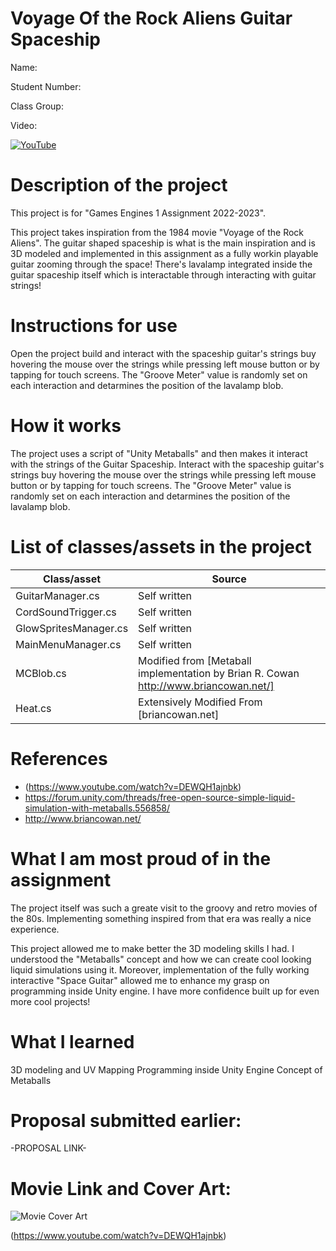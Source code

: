 # Voyage Of the Rock Aliens Guitar Spaceship

Name:

Student Number: 

Class Group:

Video:

[![YouTube](http://img.youtube.com/vi/IpTh5TVOK84/0.jpg)](https://youtu.be/IpTh5TVOK84)

# Description of the project
This project is for "Games Engines 1 Assignment 2022-2023".

This project takes inspiration from the 1984 movie "Voyage of the Rock Aliens". The guitar shaped spaceship is what is the main inspiration and is 3D modeled and implemented in this assignment as a fully workin playable guitar zooming through the space! There's lavalamp integrated inside the guitar spaceship itself which is interactable through interacting with guitar strings!

# Instructions for use

Open the project build and interact with the spaceship guitar's strings buy hovering the mouse over the strings while pressing left mouse button or by tapping for touch screens.
The "Groove Meter" value is randomly set on each interaction and detarmines the position of the lavalamp blob.

# How it works

The project uses a script of "Unity Metaballs" and then makes it interact with the strings of the Guitar Spaceship. Interact with the spaceship guitar's strings buy hovering the mouse over the strings while pressing left mouse button or by tapping for touch screens.
The "Groove Meter" value is randomly set on each interaction and detarmines the position of the lavalamp blob.


# List of classes/assets in the project

| Class/asset | Source |
|-----------|-----------|
| GuitarManager.cs | Self written |
| CordSoundTrigger.cs | Self written |
| GlowSpritesManager.cs | Self written |
| MainMenuManager.cs | Self written |
| MCBlob.cs | Modified from [Metaball implementation by Brian R. Cowan http://www.briancowan.net/] |
| Heat.cs | Extensively Modified From [briancowan.net] |

# References
* (https://www.youtube.com/watch?v=DEWQH1ajnbk)
* https://forum.unity.com/threads/free-open-source-simple-liquid-simulation-with-metaballs.556858/
* http://www.briancowan.net/

# What I am most proud of in the assignment
The project itself was such a greate visit to the groovy and retro movies of the 80s. Implementing something inspired from that era was really a nice experience.

This project allowed me to make better the 3D modeling skills I had. I understood the "Metaballs" concept and how we can create cool looking liquid simulations using it. Moreover, implementation of the fully working interactive "Space Guitar" allowed me to enhance my grasp on programming inside Unity engine. I have more confidence built up for even more cool projects! 

# What I learned

3D modeling and UV Mapping
Programming inside Unity Engine
Concept of Metaballs

# Proposal submitted earlier:

-PROPOSAL LINK-


# Movie Link and Cover Art:

![Movie Cover Art](https://drive.google.com/file/d/1K5M3u1ULPGp2NELO1hzypRxGMGIm8kUT/view?usp=share_link)

(https://www.youtube.com/watch?v=DEWQH1ajnbk)

